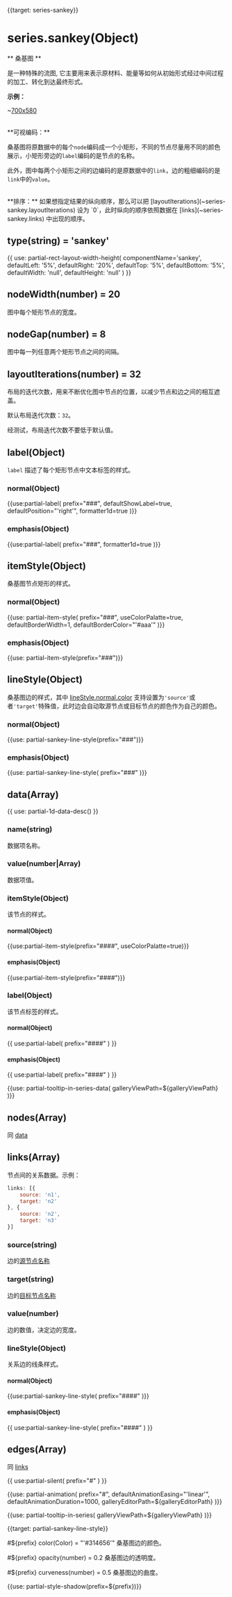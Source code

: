 
{{target: series-sankey}}

# series.sankey(Object)

** 桑基图 **

是一种特殊的流图, 它主要用来表示原材料、能量等如何从初始形式经过中间过程的加工、转化到达最终形式。

**示例：**

~[700x580](${galleryViewPath}sankey-energy&edit=1&reset=1)


<br>
**可视编码：**

桑基图将原数据中的每个`node`编码成一个小矩形，不同的节点尽量用不同的颜色展示，小矩形旁边的`label`编码的是节点的名称。

此外，图中每两个小矩形之间的边编码的是原数据中的`link`，边的粗细编码的是`link`中的`value`。

<br>
**排序：**
如果想指定结果的纵向顺序，那么可以把 [layoutIterations](~series-sankey.layoutIterations) 设为 `0`，此时纵向的顺序依照数据在 [links](~series-sankey.links) 中出现的顺序。


## type(string) = 'sankey'

{{ use: partial-rect-layout-width-height(
    componentName='sankey',
    defaultLeft: '5%',
    defaultRight: '20%',
    defaultTop: '5%',
    defaultBottom: '5%',
    defaultWidth: 'null',
    defaultHeight: 'null'
) }}


## nodeWidth(number) = 20

图中每个矩形节点的宽度。


## nodeGap(number) = 8

图中每一列任意两个矩形节点之间的间隔。


## layoutIterations(number) = 32

布局的迭代次数，用来不断优化图中节点的位置，以减少节点和边之间的相互遮盖。

默认布局迭代次数：`32`。

经测试，布局迭代次数不要低于默认值。

## label(Object)

`label` 描述了每个矩形节点中文本标签的样式。

### normal(Object)
{{use:partial-label(
    prefix="###",
    defaultShowLabel=true,
    defaultPosition="'right'",
    formatter1d=true
)}}
### emphasis(Object)
{{use:partial-label(
    prefix="###",
    formatter1d=true
)}}

## itemStyle(Object)

桑基图节点矩形的样式。

### normal(Object)
{{use: partial-item-style(
    prefix="###",
    useColorPalatte=true,
    defaultBorderWidth=1,
    defaultBorderColor="'#aaa'"
)}}
### emphasis(Object)
{{use: partial-item-style(prefix="###")}}


## lineStyle(Object)
桑基图边的样式，其中 [lineStyle.normal.color](~series-sankey.lineStyle.normal.color) 支持设置为`'source'`或者`'target'`特殊值，此时边会自动取源节点或目标节点的颜色作为自己的颜色。

### normal(Object)
{{use: partial-sankey-line-style(prefix="###")}}
### emphasis(Object)
{{use: partial-sankey-line-style(
    prefix="###"
)}}


## data(Array)

{{ use: partial-1d-data-desc() }}
### name(string)
数据项名称。
### value(number|Array)
数据项值。
### itemStyle(Object)
该节点的样式。
#### normal(Object)
{{use:partial-item-style(prefix="####", useColorPalatte=true)}}
#### emphasis(Object)
{{use:partial-item-style(prefix="####")}}

### label(Object)
该节点标签的样式。
#### normal(Object)
{{ use:partial-label(
    prefix="####"
) }}
#### emphasis(Object)
{{ use:partial-label(
    prefix="####"
) }}

{{use: partial-tooltip-in-series-data(
    galleryViewPath=${galleryViewPath}
)}}


## nodes(Array)
同 [data](~series-sankey.data)

## links(Array)
节点间的关系数据。示例：
```js
links: [{
    source: 'n1',
    target: 'n2'
}, {
    source: 'n2',
    target: 'n3'
}]
```
### source(string)
边的[源节点名称](~series-graph.data.name)
### target(string)
边的[目标节点名称](~series-graph.data.name)
### value(number)
边的数值，决定边的宽度。
### lineStyle(Object)
关系边的线条样式。
#### normal(Object)
{{use:partial-sankey-line-style(
    prefix="####"
)}}
#### emphasis(Object)
{{ use:partial-sankey-line-style(
    prefix="####"
) }}

## edges(Array)
同 [links](~series-sankey.links)

{{ use:partial-silent(
    prefix="#"
) }}

{{use: partial-animation(
    prefix="#",
    defaultAnimationEasing="'linear'",
    defaultAnimationDuration=1000,
    galleryEditorPath=${galleryEditorPath}
)}}

{{use: partial-tooltip-in-series(
    galleryViewPath=${galleryViewPath}
)}}



{{target: partial-sankey-line-style}}

#${prefix} color(Color) = "'#314656'"
桑基图边的颜色。

#${prefix} opacity(number) = 0.2
桑基图边的透明度。

#${prefix} curveness(number) = 0.5
桑基图边的曲度。

{{use: partial-style-shadow(prefix=${prefix})}}
